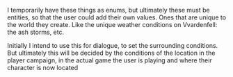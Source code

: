I temporarily have these things as enums, but ultimately these must be entities, so that the user could add their own values. Ones that are unique to the world they create. Like the unique weather conditions on Vvardenfell: the ash storms, etc.

Initially I intend to use this for dialogue, to set the surrounding conditions. But ultimately this will be decided by the conditions of the location in the player campaign, in the actual game the user is playing and where their character is now located
